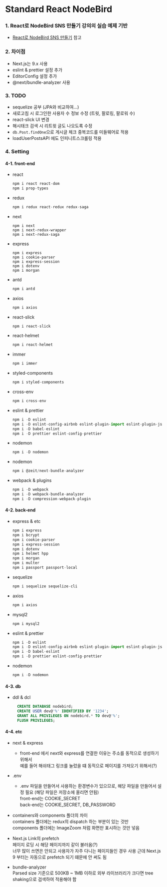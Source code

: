 # Standard React NodeBird

### 1. React로 NodeBird SNS 만들기 강의의 실습 예제 기반

* [React로 NodeBird SNS 만들기](https://www.inflearn.com/course/react_nodebird "React로 NodeBird SNS 만들기") 참고

### 2. 차이점

* Next.js는 9.x 사용
* eslint & prettier 설정 추가
* EditorConfig 설정 추가
* @next/bundle-analyzer 사용

### 3. TODO

* sequelize 공부 (JPA와 비교하여...)
* 새로고침 시 로그인한 사용자 수 정보 수정 (트윗, 팔로링, 팔로워 수)
* react-slick UI 변경
* 해시태크 검색 시 리트윗 글도 나오도록 수정
* `db.Post.findOne`으로 게시글 체크 중복코드를 미들웨어로 적용
* loadUserPostsAPI 에도 인피니트스크롤링 적용

### 4. Setting

#### 4-1. front-end

* react

    ``` javascript
    npm i react react-dom
    npm i prop-types
    ```

* redux

    ``` javascript
    npm i redux react-redux redux-saga
    ```

* next

    ``` **javascript**
    npm i next
    npm i next-redux-wrapper
    npm i next-redux-saga
    ```

* express

    ``` **javascript**
    npm i express
    npm i cookie-parser
    npm i express-session
    npm i dotenv
    npm i morgan
    ```

* antd

    ``` javascript
    npm i antd
    ```

* axios

    ``` javascript
    npm i axios
    ```

* react-slick
  
    ``` javascript
    npm i react-slick
    ```

* react-helmet
  
    ``` javascript
    npm i react-helmet
    ```

* immer
  
    ``` javascript
    npm i immer

    ```

* styled-components
  
    ``` javascript
    npm i styled-components
    ```

* cross-env
  
    ``` javascript
    npm i cross-env
    ```

* eslint & prettier

    ``` javascript
    npm i -D eslint
    npm i -D eslint-config-airbnb eslint-plugin-import eslint-plugin-jsx-a11y eslint-plugin-react eslint-plugin-react-hooks
    npm i -D babel-eslint
    npm i -D prettier eslint-config-prettier
    ```

* nodemon

    ``` javascript
    npm i -D nodemon
    ```

* nodemon

    ``` javascript
    npm i @zeit/next-bundle-analyzer
    ```

* webpack & plugins

    ``` javascript
    npm i -D webpack
    npm i -D webpack-bundle-analyzer
    npm i -D compression-webpack-plugin
    ```

#### 4-2. back-end

* express & etc

    ``` javascript
    npm i express
    npm i bcrypt
    npm i cookie-parser
    npm i express-session
    npm i dotenv
    npm i helmet hpp
    npm i morgan
    npm i multer
    npm i passport passport-local
    ```

* sequelize

    ``` javascript
    npm i sequelize sequelize-cli
    ```

* axios

    ``` javascript
    npm i axios
    ```

* mysql2

    ``` javascript
    npm i mysql2
    ```

* eslint & prettier

    ``` javascript
    npm i -D eslint
    npm i -D eslint-config-airbnb eslint-plugin-import eslint-plugin-jsx-a11y
    npm i -D babel-eslint
    npm i -D prettier eslint-config-prettier
    ```

* nodemon

    ``` javascript
    npm i -D nodemon
    ```

#### 4-3. db

* ddl & dcl
  
  ```sql
    CREATE DATABASE nodebird;
    CREATE USER dev@'%' IDENTIFIED BY '1234';
    GRANT ALL PRIVILEGES ON nodebird.* TO dev@'%';
    FLUSH PRIVILEGES;
  ```

#### 4-4. etc

* next & express

  * front-end 에서 next와 express를 연결한 이유는 주소를 동적으로 생성하기 위해서  
    예를 들어 해쉬태그 링크를 눌렀을 떄 동적으로 페이지를 가져오기 위해서(?)

* .env
  
  * .env 파일을 만들어서 사용하는 환경변수가 있으므로, 해당 파일을 만들어서 설정 필요 (해당 파일은 저장소에 올리면 안됨)  
    front-end는 COOKIE_SECRET  
    back-end는 COOKIE_SECRET, DB_PASSWORD  

* containers와 components 폴더의 차이  
containers 폴더에는 redux의 dispatch 하는 부분이 있는 것만  
components 폴더에는 ImageZoom 처럼 화면만 표시하는 것만 넣음

* Next.js Link의 prefetch  
페이지 로딩 시 해당 페이지까지 같이 불러옴(?)  
너무 많이 쓰면은 안되고 사용자가 자주 다니는 페이지들인 경우 사용
근데 Next.js 9 부터는 자동으로 prefetch 되기 떄문에 안 써도 됨

* bundle-analyzer  
Parsed size 기준으로 500KB ~ 1MB 이하로
외부 라이브러리가 크다면 tree shaking으로 검색하여 적용해야 함

